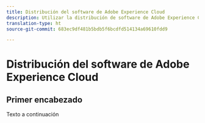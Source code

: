 ```yaml
---
title: Distribución del software de Adobe Experience Cloud
description: Utilizar la distribución de software de Adobe Experience Cloud
translation-type: ht
source-git-commit: 683ec9df481b5bdb5f6bcdfd514134a69610fdd9

---
```



# Distribución del software de Adobe Experience Cloud

## Primer encabezado

Texto a continuación
